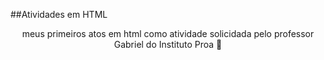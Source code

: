##Atividades em HTML
<p align="center">meus primeiros atos em html como atividade solicidada pelo professor Gabriel do Instituto Proa 💙</p>
